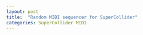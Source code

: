 ```yaml
---
layout: post
title:  "Random MIDI sequencer for SuperCollider"
categories: SuperCollider MIDI
---
```


